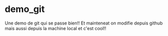 # demo_git
Une demo de git qui se passe bien!!
Et mainteneat on modifie depuis github
mais aussi depuis la machine local
et c'est cool!!
